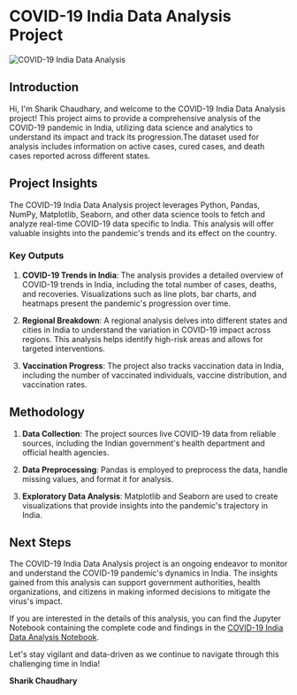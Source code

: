 # COVID-19 India Data Analysis Project

![COVID-19 India Data Analysis](./img/covid-india-analysis.jpg)

## Introduction

Hi, I'm Sharik Chaudhary, and welcome to the COVID-19 India Data Analysis project! This project aims to provide a comprehensive analysis of the COVID-19 pandemic in India, utilizing data science and analytics to understand its impact and track its progression.The dataset used for analysis includes information on active cases, cured cases, and death cases reported across different states. 


## Project Insights

The COVID-19 India Data Analysis project leverages Python, Pandas, NumPy, Matplotlib, Seaborn, and other data science tools to fetch and analyze real-time COVID-19 data specific to India. This analysis will offer valuable insights into the pandemic's trends and its effect on the country.

### Key Outputs

1. **COVID-19 Trends in India**: The analysis provides a detailed overview of COVID-19 trends in India, including the total number of cases, deaths, and recoveries. Visualizations such as line plots, bar charts, and heatmaps present the pandemic's progression over time.

2. **Regional Breakdown**: A regional analysis delves into different states and cities in India to understand the variation in COVID-19 impact across regions. This analysis helps identify high-risk areas and allows for targeted interventions.

3. **Vaccination Progress**: The project also tracks vaccination data in India, including the number of vaccinated individuals, vaccine distribution, and vaccination rates.

## Methodology

1. **Data Collection**: The project sources live COVID-19 data from reliable sources, including the Indian government's health department and official health agencies.

2. **Data Preprocessing**: Pandas is employed to preprocess the data, handle missing values, and format it for analysis.

3. **Exploratory Data Analysis**: Matplotlib and Seaborn are used to create visualizations that provide insights into the pandemic's trajectory in India.

## Next Steps

The COVID-19 India Data Analysis project is an ongoing endeavor to monitor and understand the COVID-19 pandemic's dynamics in India. The insights gained from this analysis can support government authorities, health organizations, and citizens in making informed decisions to mitigate the virus's impact.

If you are interested in the details of this analysis, you can find the Jupyter Notebook containing the complete code and findings in the [COVID-19 India Data Analysis Notebook](./notebooks/covid-india-analysis.ipynb).

Let's stay vigilant and data-driven as we continue to navigate through this challenging time in India!



**Sharik Chaudhary**

